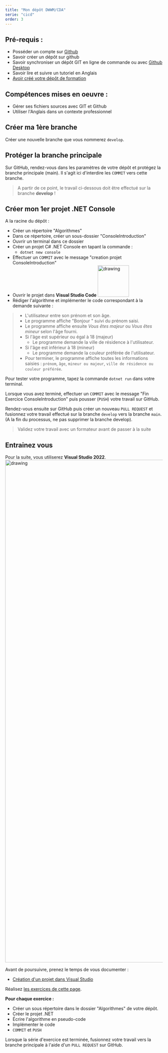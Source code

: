 ```yaml
---
title: "Mon dépôt DWWM/CDA"
serie: "cicd"
order: 3
---
```


## Pré-requis : 
- Posséder un compte sur [Github](https://github.com)
- Savoir créer un dépôt sur github
- Savoir synchroniser un dépôt GIT en ligne de commande ou avec [Github Desktop](https://desktop.github.com)
- Savoir lire et suivre un tutoriel en Anglais
- [Avoir créé votre dépôt de formation](../01-training-repository/)

## Compétences mises en oeuvre : 
- Gérer ses fichiers sources avec GIT et Github
- Utiliser l'Anglais dans un contexte professionnel

## Créer ma 1ère branche

Créer une nouvelle branche que vous nommerez `develop`.

## Protéger la branche principale 

Sur GitHub, rendez-vous dans les paramètres de votre dépôt et protégez la branche principale (main). Il s'agit ici d'interdire les `COMMIT` vers cette branche.

> A partir de ce point, le travail ci-dessous doit être effectué sur la branche **develop** !


## Créer mon 1er projet .NET Console

A la racine du dépôt :

- Créer un répertoire "Algorithmes"
- Dans ce répertoire, créer un sous-dossier "ConsoleIntroduction"
- Ouvrir un terminal dans ce dossier
- Créer un projet C# .NET Console en tapant la commande :
    - `dotnet new console`
- Effectuer un `COMMIT` avec le message "creation projet ConsoleIntroduction"
- Ouvrir le projet dans **Visual Studio Code** <img src="/assets/img/vscode.svg" alt="drawing" style="width:100px;"/>
- Rédiger l'algorithme et implémenter le code correspondant à la demande suivante :

>
>    - L'utilisateur entre son prénom et son âge.
>    - Le programme affiche "Bonjour " suivi du prénom saisi.
>    - Le programme affiche ensuite *Vous êtes majeur* ou *Vous êtes mineur* selon l'âge fourni.
>    - Si l'âge est supérieur ou égal à 18 (majeur)
>        - Le programme demande la ville de résidence à l'utilisateur.
>    - Si l'âge est inférieur à 18 (mineur)
>        - Le programme demande la couleur préférée de l'utilisateur.
>    - Pour terminer, le programme affiche toutes les informations saisies : `prénom`, `âge`, `mineur ou majeur`, `ville de résidence ou couleur préférée`.
>


Pour tester votre programme, tapez la commande `dotnet run` dans votre terminal.

Lorsque vous avez terminé, effectuer un `COMMIT` avec le message "Fin Exercice ConsoleIntroduction" puis pousser (`PUSH`) votre travail sur GitHub.

Rendez-vous ensuite sur GitHub puis créer un nouveau `PULL REQUEST` et fusionnez votre travail effectué sur la branche `develop` vers la branche `main`. (A la fin du processus, ne pas supprimer la branche develop).

> Validez votre travail avec un formateur avant de passer à la suite 

## Entrainez vous

Pour la suite, vous utiliserez **Visual Studio 2022**. <img src="/assets/img/visualstudio2022.svg" alt="drawing" style="width:1600px;"/>

Avant de poursuivre, prenez le temps de vous documenter : 

- [Création d'un projet dans Visual Studio](https://learn.microsoft.com/fr-fr/visualstudio/ide/create-new-project?view=vs-2022) 

Réalisez [les exercices de cette page](/tp/algorithmes/exercices2/).

**Pour chaque exercice :**

- Créer un sous répertoire dans le dossier "Algorithmes" de votre dépôt.
- Créer le projet .NET
- Écrire l'algorithme en pseudo-code
- Implémenter le code
- `COMMIT` et `PUSH`

Lorsque la série d'exercice est terminée, fusionnez votre travail vers la branche principale à l'aide d'un `PULL REQUEST` sur GitHub.

